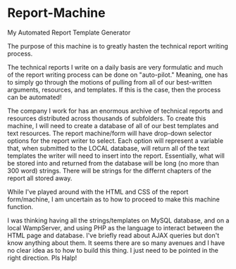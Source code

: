 # Report-Machine
My Automated Report Template Generator 

The purpose of this machine is to greatly hasten the technical report writing process.  


The technical reports I write on a daily basis are very formulatic and much of the report writing process can be done on "auto-pilot." Meaning, one has to simply go through the motions of pulling from all of our best-written arguments, resources, and templates. If this is the case, then the process can be automated!


The company I work for has an enormous archive of technical reports and resources distributed across thousands of subfolders. To create this machine, I will need to create a database of all of our best templates and text resources. The report machine/form will have drop-down selector options for the report writer to select. Each option will represent a variable that, when submitted to the LOCAL database, will return all of the text templates the writer will need to insert into the report. Essentially, what will be stored into and returned from the database will be long (no more than 300 word) strings. There will be strings for the differnt chapters of the report all stored away.


While I've played around with the HTML and CSS of the report form/machine, I am uncertain as to how to proceed to make this machine function.


I was thinking having all the strings/templates on MySQL database, and on a local WampServer, and using PHP as the language to interact between the HTML page and database. I've briefly read about AJAX queries but don't know anything about them. It seems there are so many avenues and I have no clear idea as to how to build this thing. I just need to be pointed in the right direction. Pls Halp! 
